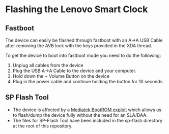 # Flashing the Lenovo Smart Clock

## Fastboot

The device can easily be flashed through fastboot with an A->A USB Cable after removing the AVB lock with the keys provided in the XDA thread. 

To get the device to boot into fastboot mode you need to do the following:

1. Unplug all cables from the device
2. Plug the USB A->A Cable to the device and your computer.
3. Hold down the + Volume Button on the device
4. Plug in the power cable and continue holding the button for 10 seconds.

## SP Flash Tool

- The device is affected by a [Mediatek BootROM exploit](https://github.com/MTK-bypass/bypass_utility) which allows us to flash/dump the device fully without the need for an SLA/DAA.
- The files for SP-Flash Tool have been included in the sp-flash directory at the root of this repository.
